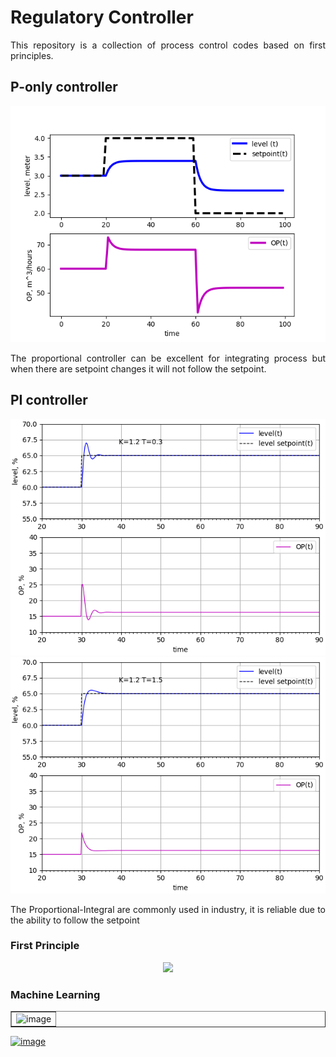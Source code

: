# Regulatory Controller

<p align="justify">
This repository is a collection of process control codes based on first principles.
  
## P-only controller
<p align="center">
<img src="https://github.com/MuhammadRiyanMadya/Regulatory-Controller/blob/main/png/p_only.png">
</p>
<p align="justify">
The proportional controller can be excellent for integrating process but when there are setpoint changes it will not follow the setpoint.
  
## PI controller
<p align="center">
<img src="https://github.com/MuhammadRiyanMadya/Regulatory-Controller/blob/main/png/PI_Controller_1.png">
<img src="https://github.com/MuhammadRiyanMadya/Regulatory-Controller/blob/main/png/PI_controller_2.png">
</p>
<p align="justify">
The Proportional-Integral are commonly used in industry, it is reliable due to the ability to follow the setpoint



















### First Principle
<!-- ![alt text]()-->
<p align="center">
<img src="https://github.com/MuhammadRiyanMadya/Regulatory_Controller/blob/main/responseselfdrive.png">
</p>

### Machine Learning

<table border="1">
<td><img alt="image" src="https://github.com/MuhammadRiyanMadya/Regulatory_Controller/blob/main/responseselfdrive.png"></td>
</table>

<a href="https://github.com/MuhammadRiyanMadya/Regulatory_Controller/blob/main/responseselfdrive.png">
<img alt="image" src="https://github.com/MuhammadRiyanMadya/Regulatory_Controller/blob/main/responseselfdrive.png" width=13%></a>
<!>
